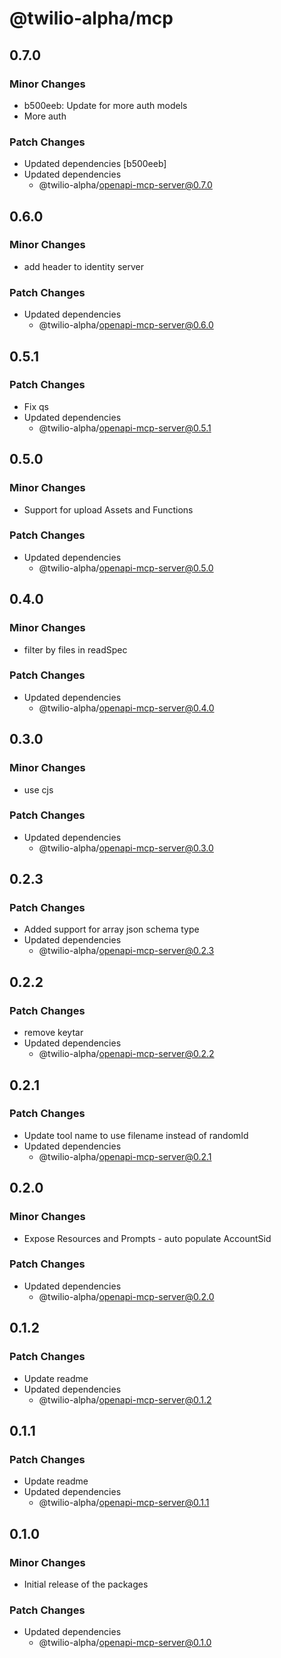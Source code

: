 # @twilio-alpha/mcp

## 0.7.0

### Minor Changes

- b500eeb: Update for more auth models
- More auth

### Patch Changes

- Updated dependencies [b500eeb]
- Updated dependencies
  - @twilio-alpha/openapi-mcp-server@0.7.0

## 0.6.0

### Minor Changes

- add header to identity server

### Patch Changes

- Updated dependencies
  - @twilio-alpha/openapi-mcp-server@0.6.0

## 0.5.1

### Patch Changes

- Fix qs
- Updated dependencies
  - @twilio-alpha/openapi-mcp-server@0.5.1

## 0.5.0

### Minor Changes

- Support for upload Assets and Functions

### Patch Changes

- Updated dependencies
  - @twilio-alpha/openapi-mcp-server@0.5.0

## 0.4.0

### Minor Changes

- filter by files in readSpec

### Patch Changes

- Updated dependencies
  - @twilio-alpha/openapi-mcp-server@0.4.0

## 0.3.0

### Minor Changes

- use cjs

### Patch Changes

- Updated dependencies
  - @twilio-alpha/openapi-mcp-server@0.3.0

## 0.2.3

### Patch Changes

- Added support for array json schema type
- Updated dependencies
  - @twilio-alpha/openapi-mcp-server@0.2.3

## 0.2.2

### Patch Changes

- remove keytar
- Updated dependencies
  - @twilio-alpha/openapi-mcp-server@0.2.2

## 0.2.1

### Patch Changes

- Update tool name to use filename instead of randomId
- Updated dependencies
  - @twilio-alpha/openapi-mcp-server@0.2.1

## 0.2.0

### Minor Changes

- Expose Resources and Prompts - auto populate AccountSid

### Patch Changes

- Updated dependencies
  - @twilio-alpha/openapi-mcp-server@0.2.0

## 0.1.2

### Patch Changes

- Update readme
- Updated dependencies
  - @twilio-alpha/openapi-mcp-server@0.1.2

## 0.1.1

### Patch Changes

- Update readme
- Updated dependencies
  - @twilio-alpha/openapi-mcp-server@0.1.1

## 0.1.0

### Minor Changes

- Initial release of the packages

### Patch Changes

- Updated dependencies
  - @twilio-alpha/openapi-mcp-server@0.1.0
